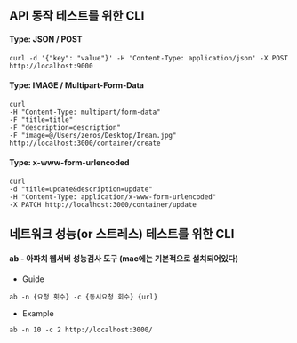 ## API 동작 테스트를 위한 CLI

#### Type: JSON / POST
```
curl -d '{"key": "value"}' -H 'Content-Type: application/json' -X POST http://localhost:9000
```

#### Type: IMAGE / Multipart-Form-Data
```
curl 
-H "Content-Type: multipart/form-data" 
-F "title=title" 
-F "description=description" 
-F "image=@/Users/zeros/Desktop/Irean.jpg" 
http://localhost:3000/container/create
```

#### Type: x-www-form-urlencoded
```
curl 
-d "title=update&description=update"
-H "Content-Type: application/x-www-form-urlencoded"
-X PATCH http://localhost:3000/container/update
```

## 네트워크 성능(or 스트레스) 테스트를 위한 CLI

#### ab - 아파치 웹서버 성능검사 도구 (mac에는 기본적으로 설치되어있다)
- Guide
```
ab -n {요청 횟수} -c {동시요청 회수} {url}
```

- Example
```
ab -n 10 -c 2 http://localhost:3000/
```